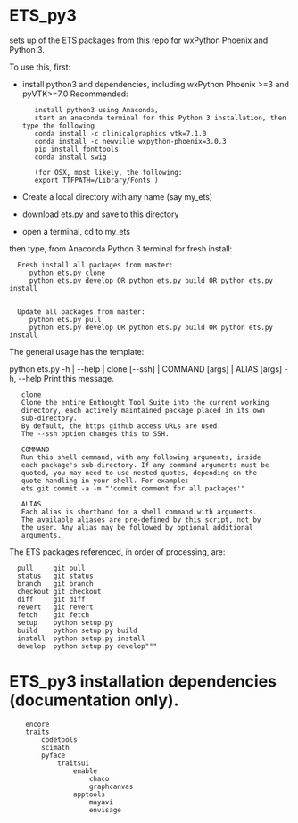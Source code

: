 # ETS_py3
sets up of the ETS packages from this repo for wxPython Phoenix and Python 3.

To use this, first:
- install python3 and dependencies, including wxPython Phoenix >=3 and pyVTK>=7.0
     Recommended:
     
         install python3 using Anaconda, 
         start an anaconda terminal for this Python 3 installation, then type the following
         conda install -c clinicalgraphics vtk=7.1.0
         conda install -c newville wxpython-phoenix=3.0.3
         pip install fonttools
         conda install swig 
         
         (for OSX, most likely, the following:
         export TTFPATH=/Library/Fonts )
            
        
     
- Create a local directory with any name (say my_ets)
- download ets.py and save to this directory
- open a terminal, cd to my_ets

then type, from Anaconda Python 3 terminal for fresh install: 
  
      Fresh install all packages from master:
         python ets.py clone
         python ets.py develop OR python ets.py build OR python ets.py install
         

      Update all packages from master:
         python ets.py pull
         python ets.py develop OR python ets.py build OR python ets.py install

The general usage has the template:

python ets.py -h | --help | clone [--ssh] | COMMAND [args] | ALIAS [args]
   -h, --help  Print this message.

       clone       
       Clone the entire Enthought Tool Suite into the current working
       directory, each actively maintained package placed in its own
       sub-directory.
       By default, the https github access URLs are used.
       The --ssh option changes this to SSH.

       COMMAND     
       Run this shell command, with any following arguments, inside
       each package's sub-directory. If any command arguments must be
       quoted, you may need to use nested quotes, depending on the
       quote handling in your shell. For example:
       ets git commit -a -m "'commit comment for all packages'"

       ALIAS       
       Each alias is shorthand for a shell command with arguments.
       The available aliases are pre-defined by this script, not by
       the user. Any alias may be followed by optional additional
       arguments.

   The ETS packages referenced, in order of processing, are:

      pull     git pull
      status   git status
      branch   git branch
      checkout git checkout
      diff     git diff
      revert   git revert
      fetch    git fetch
      setup    python setup.py
      build    python setup.py build
      install  python setup.py install
      develop  python setup.py develop"""

ETS_py3 installation dependencies (documentation only).
======================================================================

        encore
        traits
            codetools
            scimath
            pyface
                traitsui
                    enable
                        chaco
                        graphcanvas
                    apptools
                        mayavi
                        envisage
